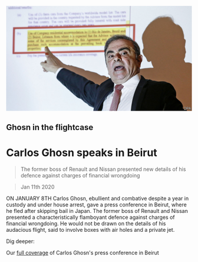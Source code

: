 ![](./images/20200111_WBP002_0.jpg)

## Ghosn in the flightcase

# Carlos Ghosn speaks in Beirut

> The former boss of Renault and Nissan presented new details of his defence against charges of financial wrongdoing

> Jan 11th 2020

ON JANUARY 8TH Carlos Ghosn, ebullient and combative despite a year in custody and under house arrest, gave a press conference in Beirut, where he fled after skipping bail in Japan. The former boss of Renault and Nissan presented a characteristically flamboyant defence against charges of financial wrongdoing. He would not be drawn on the details of his audacious flight, said to involve boxes with air holes and a private jet.

Dig deeper:

Our [full coverage](https://www.economist.com//business/2020/01/08/carlos-ghosn-lambasts-the-japanese-justice-system-he-has-fled) of Carlos Ghosn's press conference in Beirut